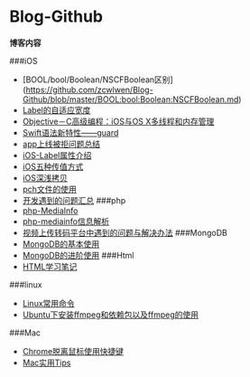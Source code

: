 # Blog-Github
**博客内容**

###iOS
- [BOOL/bool/Boolean/NSCFBoolean区别] (https://github.com/zcwlwen/Blog-Github/blob/master/BOOL:bool:Boolean:NSCFBoolean.md)
- [Label的自适应宽度](https://github.com/zcwlwen/Blog-Github/blob/master/Label%E7%9A%84%E8%87%AA%E9%80%82%E5%BA%94%E5%AE%BD%E5%BA%A6.md)
- [Objective－C高级编程：iOS与OS X多线程和内存管理](https://github.com/zcwlwen/Blog-Github/blob/master/Objective%EF%BC%8DC%E9%AB%98%E7%BA%A7%E7%BC%96%E7%A8%8B%EF%BC%9AiOS%E4%B8%8EOS%20X%E5%A4%9A%E7%BA%BF%E7%A8%8B%E5%92%8C%E5%86%85%E5%AD%98%E7%AE%A1%E7%90%86.md)
- [Swift语法新特性——guard](https://github.com/zcwlwen/Blog-Github/blob/master/Swift%E8%AF%AD%E6%B3%95%E6%96%B0%E7%89%B9%E6%80%A7%E2%80%94%E2%80%94guard.md)
- [app上线被拒问题总结](https://github.com/zcwlwen/Blog-Github/blob/master/app%E4%B8%8A%E7%BA%BF%E8%A2%AB%E6%8B%92%E9%97%AE%E9%A2%98%E6%80%BB%E7%BB%93.md)
- [iOS-Label属性介绍](https://github.com/zcwlwen/Blog-Github/blob/master/iOS-Label%E5%B1%9E%E6%80%A7%E4%BB%8B%E7%BB%8D.md)
- [iOS五种传值方式](https://github.com/zcwlwen/Blog-Github/blob/master/iOS%E4%BA%94%E7%A7%8D%E4%BC%A0%E5%80%BC%E6%96%B9%E5%BC%8F.md)
- [iOS深浅拷贝](https://github.com/zcwlwen/Blog-Github/blob/master/iOS%E6%B7%B1%E6%B5%85%E6%8B%B7%E8%B4%9D.md)
- [pch文件的使用](https://github.com/zcwlwen/Blog-Github/blob/master/pch%E6%96%87%E4%BB%B6%E7%9A%84%E4%BD%BF%E7%94%A8.md)
- [开发遇到的问题汇总](https://github.com/zcwlwen/Blog-Github/blob/master/%E5%BC%80%E5%8F%91%E9%81%87%E5%88%B0%E7%9A%84%E9%97%AE%E9%A2%98%E6%B1%87%E6%80%BB.md)
###php
- [php-MediaInfo](https://github.com/zcwlwen/Blog-Github/blob/master/php-MediaInfo.md)
- [php-mediainfo信息解析](https://github.com/zcwlwen/Blog-Github/blob/master/php-mediainfo%E4%BF%A1%E6%81%AF%E8%A7%A3%E6%9E%90.md)
- [视频上传转码平台中遇到的问题与解决办法](https://github.com/zcwlwen/Blog-Github/blob/master/%E8%A7%86%E9%A2%91%E4%B8%8A%E4%BC%A0%E8%BD%AC%E7%A0%81%E5%B9%B3%E5%8F%B0%E4%B8%AD%E9%81%87%E5%88%B0%E7%9A%84%E9%97%AE%E9%A2%98%E4%B8%8E%E8%A7%A3%E5%86%B3%E5%8A%9E%E6%B3%95.md)
###MongoDB
- [MongoDB的基本使用](https://github.com/zcwlwen/Blog-Github/blob/master/MongoDB%E7%9A%84%E5%9F%BA%E6%9C%AC%E4%BD%BF%E7%94%A8.md)
- [MongoDB的进阶使用](https://github.com/zcwlwen/Blog-Github/blob/master/MongoDB%E7%9A%84%E8%BF%9B%E9%98%B6%E4%BD%BF%E7%94%A8.md)
###Html
- [HTML学习笔记](https://github.com/zcwlwen/Blog-Github/blob/master/HTML%E5%AD%A6%E4%B9%A0%E7%AC%94%E8%AE%B0.md)

###linux
- [Linux常用命令](https://github.com/zcwlwen/Blog-Github/blob/master/Linux%E5%B8%B8%E7%94%A8%E5%91%BD%E4%BB%A4.md)
- [Ubuntu下安装ffmpeg和依赖包以及ffmpeg的使用](https://github.com/zcwlwen/Blog-Github/blob/master/Ubuntu%E4%B8%8B%E5%AE%89%E8%A3%85ffmpeg%E5%92%8C%E4%BE%9D%E8%B5%96%E5%8C%85%E4%BB%A5%E5%8F%8Affmpeg%E7%9A%84%E4%BD%BF%E7%94%A8.md)


###Mac

- [Chrome脱离鼠标使用快捷键](https://github.com/zcwlwen/Blog-Github/blob/master/Chrome%E8%84%B1%E7%A6%BB%E9%BC%A0%E6%A0%87%E4%BD%BF%E7%94%A8%E5%BF%AB%E6%8D%B7%E9%94%AE.md)
- [Mac实用Tips](https://github.com/zcwlwen/Blog-Github/blob/master/Mac%E5%AE%9E%E7%94%A8Tips.md)

